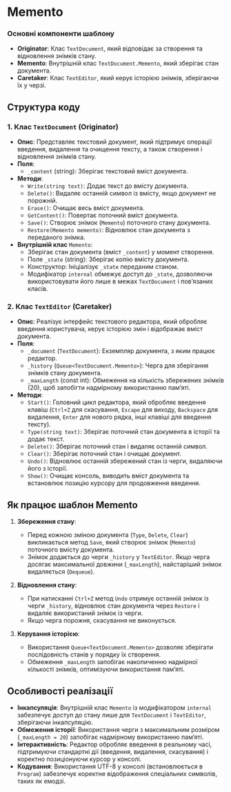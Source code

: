 # Memento

### Основні компоненти шаблону

- **Originator**: Клас `TextDocument`, який відповідає за створення та відновлення знімків стану.
- **Memento**: Внутрішній клас `TextDocument.Memento`, який зберігає стан документа.
- **Caretaker**: Клас `TextEditor`, який керує історією знімків, зберігаючи їх у черзі.

## Структура коду

### 1. Клас `TextDocument` (Originator)

- **Опис**: Представляє текстовий документ, який підтримує операції введення, видалення та очищення тексту, а також створення і відновлення знімків стану.
- **Поля**:
  - `_content` (string): Зберігає текстовий вміст документа.
- **Методи**:
  - `Write(string text)`: Додає текст до вмісту документа.
  - `Delete()`: Видаляє останній символ із вмісту, якщо документ не порожній.
  - `Erase()`: Очищає весь вміст документа.
  - `GetContent()`: Повертає поточний вміст документа.
  - `Save()`: Створює знімок (`Memento`) поточного стану документа.
  - `Restore(Memento memento)`: Відновлює стан документа з переданого знімка.
- **Внутрішній клас** `Memento`:
  - Зберігає стан документа (вміст `_content`) у момент створення.
  - Поле `_state` (string): Зберігає копію вмісту документа.
  - Конструктор: Ініціалізує `_state` переданим станом.
  - Модифікатор `internal` обмежує доступ до `_state`, дозволяючи використовувати його лише в межах `TextDocument` і пов’язаних класів.

### 2. Клас `TextEditor` (Caretaker)

- **Опис**: Реалізує інтерфейс текстового редактора, який обробляє введення користувача, керує історією змін і відображає вміст документа.
- **Поля**:
  - `_document` (`TextDocument`): Екземпляр документа, з яким працює редактор.
  - `_history` (`Queue<TextDocument.Memento>`): Черга для зберігання знімків стану документа.
  - `_maxLength` (const int): Обмеження на кількість збережених знімків (20), щоб запобігти надмірному використанню пам’яті.
- **Методи**:
  - `Start()`: Головний цикл редактора, який обробляє введення клавіш (`Ctrl+Z` для скасування, `Escape` для виходу, `Backspace` для видалення, `Enter` для нового рядка, інші клавіші для введення тексту).
  - `Type(string text)`: Зберігає поточний стан документа в історії та додає текст.
  - `Delete()`: Зберігає поточний стан і видаляє останній символ.
  - `Clear()`: Зберігає поточний стан і очищає документ.
  - `Undo()`: Відновлює останній збережений стан із черги, видаляючи його з історії.
  - `Show()`: Очищає консоль, виводить вміст документа та встановлює позицію курсору для продовження введення.

## Як працює шаблон Memento

1. **Збереження стану**:

   - Перед кожною зміною документа (`Type`, `Delete`, `Clear`) викликається метод `Save`, який створює знімок (`Memento`) поточного вмісту документа.
   - Знімок додається до черги `_history` у `TextEditor`. Якщо черга досягає максимальної довжини (`_maxLength`), найстаріший знімок видаляється (`Dequeue`).

2. **Відновлення стану**:

   - При натисканні `Ctrl+Z` метод `Undo` отримує останній знімок із черги `_history`, відновлює стан документа через `Restore` і видаляє використаний знімок із черги.
   - Якщо черга порожня, скасування не виконується.

3. **Керування історією**:

   - Використання `Queue<TextDocument.Memento>` дозволяє зберігати послідовність станів у порядку їх створення.
   - Обмеження `_maxLength` запобігає накопиченню надмірної кількості знімків, оптимізуючи використання пам’яті.

## Особливості реалізації

- **Інкапсуляція**: Внутрішній клас `Memento` із модифікатором `internal` забезпечує доступ до стану лише для `TextDocument` і `TextEditor`, зберігаючи інкапсуляцію.
- **Обмеження історії**: Використання черги з максимальним розміром (`_maxLength = 20`) запобігає надмірному використанню пам’яті.
- **Інтерактивність**: Редактор обробляє введення в реальному часі, підтримуючи стандартні дії (введення, видалення, скасування) і коректно позиціонуючи курсор у консолі.
- **Кодування**: Використання UTF-8 у консолі (встановлюється в `Program`) забезпечує коректне відображення спеціальних символів, таких як емодзі.

